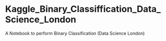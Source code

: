 # Kaggle_Binary_Classiffication_Data_Science_London
A Notebook to perform Binary Classification (Data Science London)
